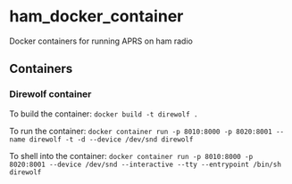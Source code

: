 # ham_docker_container

Docker containers for running APRS on ham radio

## Containers

### Direwolf container

To build the container: `docker build -t direwolf .`

To run the container: `docker container run -p 8010:8000 -p 8020:8001 --name direwolf -t -d --device /dev/snd direwolf`

To shell into the container: `docker container run -p 8010:8000 -p 8020:8001 --device /dev/snd --interactive --tty --entrypoint /bin/sh direwolf`
